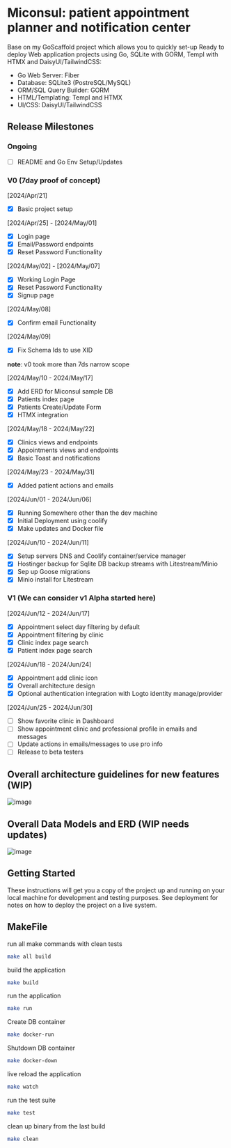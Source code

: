 # Miconsul: patient appointment planner and notification center

Base on my GoScaffold project which allows you to quickly set-up Ready to deploy Web application projects
using Go, SQLite with GORM, Templ with HTMX and DaisyUI/TailwindCSS:

- Go Web Server: Fiber
- Database: SQLite3 (PostreSQL/MySQL)
- ORM/SQL Query Builder: GORM
- HTML/Templating: Templ and HTMX
- UI/CSS: DaisyUI/TailwindCSS

## Release Milestones

### Ongoing

- [ ] README and Go Env Setup/Updates

### V0 (7day proof of concept)

[2024/Apr/21]

- [x] Basic project setup

[2024/Apr/25] - [2024/May/01]

- [x] Login page
- [x] Email/Password endpoints
- [x] Reset Password Functionality

[2024/May/02] - [2024/May/07]

- [x] Working Login Page
- [x] Reset Password Functionality
- [x] Signup page

[2024/May/08]

- [x] Confirm email Functionality

[2024/May/09]

- [x] Fix Schema Ids to use XID

**note**: v0 took more than 7ds narrow scope

[2024/May/10 - 2024/May/17]

- [x] Add ERD for Miconsul sample DB
- [x] Patients index page
- [x] Patients Create/Update Form
- [x] HTMX integration

[2024/May/18 - 2024/May/22]

- [x] Clinics views and endpoints
- [x] Appointments views and endpoints
- [x] Basic Toast and notifications

[2024/May/23 - 2024/May/31]

- [x] Added patient actions and emails

[2024/Jun/01 - 2024/Jun/06]

- [x] Running Somewhere other than the dev machine
- [x] Initial Deployment using coolify
- [x] Make updates and Docker file

[2024/Jun/10 - 2024/Jun/11]

- [x] Setup servers DNS and Coolify container/service manager
- [x] Hostinger backup for Sqlite DB backup streams with Litestream/Minio
- [x] Sep up Goose migrations
- [x] Minio install for Litestream

### V1 (We can consider v1 Alpha started here)

[2024/Jun/12 - 2024/Jun/17]

- [x] Appointment select day filtering by default
- [x] Appointment filtering by clinic
- [x] Clinic index page search
- [x] Patient index page search

[2024/Jun/18 - 2024/Jun/24]

- [x] Appointment add clinic icon
- [x] Overall architecture design
- [x] Optional authentication integration with Logto identity manage/provider

[2024/Jun/25 - 2024/Jun/30]

- [ ] Show favorite clinic in Dashboard
- [ ] Show appointment clinic and professional profile in emails and messages
- [ ] Update actions in emails/messages to use pro info
- [ ] Release to beta testers

## Overall architecture guidelines for new features (WIP)

![image](https://github.com/edgarsilva/miconsul/assets/518231/6c270679-a3dc-432b-9394-08c7857eb1ea)

## Overall Data Models and ERD (WIP needs updates)

![image](https://github.com/edgarsilva/miconsul/assets/518231/c37e3599-65d6-4e73-814b-54aa91576b3b)

## Getting Started

These instructions will get you a copy of the project up and running on your
local machine for development and testing purposes. See deployment for notes on
how to deploy the project on a live system.

## MakeFile

run all make commands with clean tests

```bash
make all build
```

build the application

```bash
make build
```

run the application

```bash
make run
```

Create DB container

```bash
make docker-run
```

Shutdown DB container

```bash
make docker-down
```

live reload the application

```bash
make watch
```

run the test suite

```bash
make test
```

clean up binary from the last build

```bash
make clean
```
